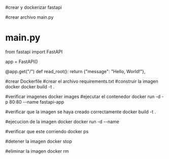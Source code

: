#crear y dockerizar fastapi

#crear archivo main.py
# main.py

from fastapi import FastAPI

app = FastAPI()

@app.get("/")
def read_root():
    return {"message": "Hello, World!"},

#crear Dockerfile
#crear el archivo requirements.txt
#construir la imagen docker
docker build -t <nombre-imagen> .

#verificar imagenes 
docker images
#ejecutar el contenedor
docker run -d -p 80:80 --name  fastapi-app

#verificar que la imagen se haya creado correctamente
docker build -t <nombre-imagen> .

#ejecucion de la imagen docker
docker run -d --name <nombre-contenedor> <nombre-imagen>

#verificar que este corriendo
docker ps

#detener la imagen
docker stop <nombre-contenedor>

#eliminar la imagen
docker rm <nombre-contenedor>

